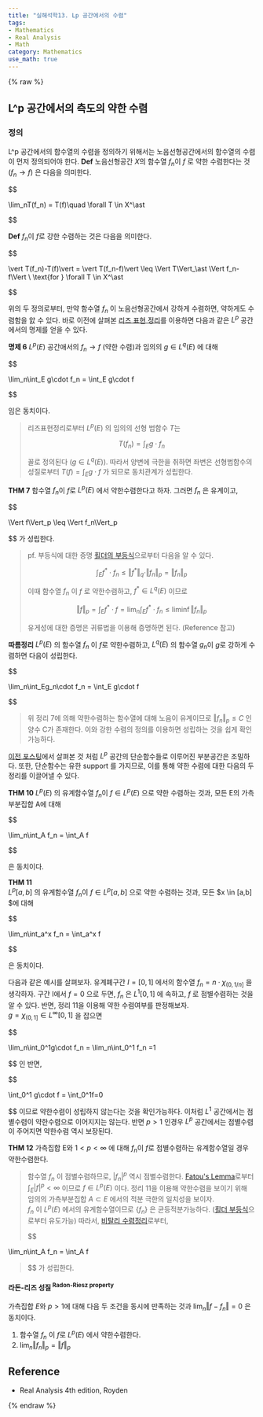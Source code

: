 ```yaml
---
title: "실해석학13. Lp 공간에서의 수렴"
tags:
- Mathematics
- Real Analysis
- Math
category: Mathematics
use_math: true
---
```

{% raw %}

## L^p 공간에서의 측도의 약한 수렴
### 정의
L^p 공간에서의 함수열의 수렴을 정의하기 위해서는 노음선형공간에서의 함수열의 수렴이 먼저 정의되어야 한다. 
**Def** 노음선형공간 $X$의 함수열 $f_n$이 $f$ 로 약한 수렴한다는 것 ($f_n \to f$) 은 다음을 의미한다.

$$

\lim_nT(f_n) = T(f)\quad \forall T \in X^\ast

$$

**Def** $f_n$이 $f$로 강한 수렴하는 것은 다음을 의미한다.

$$

\vert T(f_n)-T(f)\vert  = \vert T(f_n-f)\vert  \leq \Vert T\Vert_\ast \Vert f_n-f\Vert \\
\text{for   } \forall T \in X^\ast

$$   

위의 두 정의로부터, 만약 함수열 $f_n$ 이 노음선형공간에서 강하게 수렴하면, 약하게도 수렴함을 앐 수 있다. 바로 이전에 살펴본 [리즈 표현 정리](https://ddangchani.github.io/mathematics/실해석학12)를 이용하면 다음과 같은 $L^p$ 공간에서의 명제를 얻을 수 있다.

**명제 6**
$L^p(E)$ 공간애서의 $f_n \to f$ (약한 수렴)과 임의의 $g \in L^q(E)$ 에 대해   

$$

\lim_n\int_E g\cdot f_n = \int_E g\cdot f

$$   

임은 동치이다.
> 리즈표현정리로부터 $L^p(E)$ 의 임의의 선형 범함수 $T$는 
> 
> $$T(f_n) = \int_E g\cdot f_n$$
> 
> 꼴로 정의된다 ($g \in L^q(E)$). 따라서 양변에 극한을 취하면 좌변은 선형범함수의 성질로부터 $T(f)=\int_E g\cdot f$ 가 되므로 동치관계가 성립한다.   

**THM 7** 함수열 $f_n$이 $f$로 $L^p(E)$ 에서 약한수렴한다고 하자. 그러면 $f_n$ 은 유계이고, 

$$

\Vert f\Vert_p \leq \Vert f_n\Vert_p 

$$ 가 성립한다.

> pf. 부등식에 대한 증명
> [횔더의 부등식](https://ddangchani.github,io/math/실해석학10)으로부터 다음을 알 수 있다.
> 
> $$\int_E f^\ast\cdot f_n \leq \Vert f^\ast\Vert_q\cdot\Vert f_n\Vert_p = \Vert f_n\Vert_p$$
> 
> 이때 함수열 $f_n$ 이 $f$ 로 약한수렴하고, $f^{\ast} \in L^q(E)$ 이므로   
> 
> $$\Vert f\Vert_p = \int_E f^\ast\cdot f = \lim_n\int_Ef^\ast\cdot f_n \leq \liminf\Vert f_n\Vert_p$$
> 
> 유게성에 대한 증명은 귀류법을 이용해 증명하면 된다. (Reference 참고)   

**따름정리** $L^p(E)$ 의 함수열 $f_n$ 이 $f$로 약한수렴하고, $L^q(E)$ 의 함수열 $g_n$이 $g$로 강하게 수렴하면 다음이 성립한다.

$$

\lim_n\int_Eg_n\cdot f_n = \int_E g\cdot f

$$

> 위 정리 7에 의해 약한수렴하는 함수열에 대해 노음이 유계이므로 $\Vert f_n\Vert_p \leq C$ 인 양수 C가 존재한다. 이와 강한 수렴의 정의를 이용하면 성립하는 것을 쉽게 확인가능하다.   

[이전 포스팅](https://ddangchani.github.io/mathematics/실해석학11)에서 살펴본 것 처럼 $L^p$ 공간의 단순함수들로 이루어진 부분공간은 조밀하다. 또한, 단순함수는 유한 support 를 가지므로, 이를 통해 약한 수렴에 대한 다음의 두 정리를 이끌어낼 수 있다.   

**THM 10**
$L^p(E)$ 의 유계함수열 $f_n$이 $f \in L^p(E)$ 으로 약한 수렴하는 것과, 모든 E의 가측부분집합 A에 대해

$$

\lim_n\int_A f_n = \int_A f

$$

은 동치이다.

**THM 11**   
$L^p[a,b]$ 의 유계함수열 $f_n$이 $f \in L^p[a,b]$ 으로 약한 수렴하는 것과, 모든 $x \in [a,b] $에 대해

$$

\lim_n\int_a^x f_n = \int_a^x f

$$

은 동치이다.

다음과 같은 예시를 살펴보자. 유계폐구간 $I=[0,1]$ 에서의 함수열 $f_n = n \cdot \chi_{(0,1/n]}$ 을 생각하자. 구간 I에서 $f=0$ 으로 두면, $f_n$ 은 $L^1[0,1]$ 에 속하고, $f$ 로 점별수렴하는 것을 알 수 있다. 반면, 정리 11을 이용해 약한 수렴여부를 판정해보자.   
$g=\chi_{(0,1]} \in L^\infty[0,1]$ 을 잡으면   

$$

\lim_n\int_0^1g\cdot f_n = \lim_n\int_0^1 f_n =1

$$ 인 반면,

$$

\int_0^1 g\cdot f = \int_0^1f=0

$$ 이므로 약한수렴이 성립하지 않는다는 것을 확인가능하다. 이처럼 $L^1$ 공간에서는 점별수렴이 약한수렴으로 이어지지는 않는다. 반면 $p>1$ 인경우 $L^p$ 공간에서는 점별수렴이 주어지면 약한수렴 역시 보장된다.   

**THM 12** 가측집합 E와 $1<p<\infty$ 에 대해 $f_n$이 $f$로 점별수렴하는 유계함수열일 경우 약한수렴한다.
> 함수열 $f_n$ 이 점별수렴하므로, $\vert f_n\vert ^p$ 역시 점별수렴한다. [Fatou's Lemma](https://ddangchani.github.io/mathematics/실해석학7)로부터 $\int_E\vert f\vert ^p<\infty$ 이므로 $f \in L^p(E)$ 이다. 정리 11을 이용해 약한수렴을 보이기 위해 임의의 가측부분집합 $A\subset E$ 에서의 적분 극한의 일치성을 보이자.    
> $f_n$ 이 $L^p(E)$ 에서의 유계함수열이므로 {$f_n$} 은 균등적분가능하다. ([횔더 부등식](https://ddangchani.github.io/mathematics/실해석학10)으로부터 유도가능) 따라서, [비탈리 수렴정리](https://ddangchani.github.io/mathematics/실해석학8)로부터,   
> 
> $$
> 
\lim_n\int_A f_n = \int_A f
>$$ 가 성립한다.   


#### 라돈-리즈 성질<sup> Radon-Riesz property</sup>   
가측집합 $E$와 $p>1$에 대해 다음 두 조건을 동시에 만족하는 것과 $\lim_n\Vert f-f_n\Vert = 0$ 은 동치이다.   
1. 함수열 $f_n$ 이 $f$로 $L^p(E)$ 에서 약한수렴한다.
2. $\lim_n\Vert f_n\Vert_p = \Vert f\Vert_p$


## Reference
 - Real Analysis 4th edition, Royden

{% endraw %}